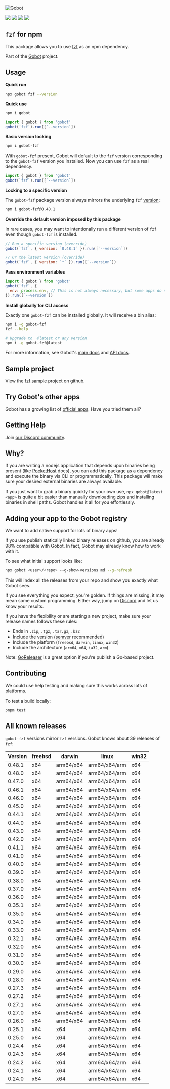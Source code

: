 ![Gobot](https://raw.githubusercontent.com/benallfree/gobot/v1.0.0-alpha.28/assets/gobot-banner-300x.png)

![](https://img.shields.io/npm/v/gobot-fzf) ![](https://img.shields.io/npm/dt/gobot-fzf) ![](https://img.shields.io/github/commit-activity/t/benallfree/gobot) ![](https://img.shields.io/github/stars/benallfree/gobot)

## `fzf` for npm

This package allows you to use [fzf](https://github.com/junegunn/fzf) as an npm dependency.

Part of the [Gobot](https://www.npmjs.com/package/gobot) project.

## Usage

**Quick run**

```bash
npx gobot fzf --version
```

**Quick use**

```bash
npm i gobot
```

```js
import { gobot } from 'gobot'
gobot(`fzf`).run([`--version`])
```

**Basic version locking**

```bash
npm i gobot-fzf
```

With `gobot-fzf` present, Gobot will default to the `fzf` version corresponding to the `gobot-fzf` version you installed. Now you can use `fzf` as a real dependency.

```js
import { gobot } from 'gobot'
gobot(`fzf`).run([`--version`])
```

**Locking to a specific version**

The `gobot-fzf` package version always mirrors the underlying `fzf` [version](#known-versions):

```bash
npm i gobot-fzf@0.48.1
```

**Override the default version imposed by this package**

In rare cases, you may want to intentionally run a different version of `fzf` even though `gobot-fzf` is installed.

```js
// Run a specific version (override)
gobot(`fzf`, { version: `0.48.1` }).run([`--version`])

// Or the latest version (override)
gobot(`fzf`, { version: `*` }).run([`--version`])
```

**Pass environment variables**

```js
import { gobot } from 'gobot'
gobot(`fzf`, {
  env: process.env, // This is not always necessary, but some apps do need it
}).run([`--version`])
```

**Install globally for CLI access**

Exactly one `gobot-fzf` can be installed globally. It will receive a bin alias:

```bash
npm i -g gobot-fzf
fzf --help

# Upgrade to  @latest or any version
npm i -g gobot-fzf@latest
```

For more information, see Gobot's [main docs](https://www.npmjs.com/package/gobot) and [API docs](https://github.com/benallfree/gobot/blob/v1.0.0-alpha.28/docs/readme.md).



## Sample project

View the [fzf sample project](https://github.com/benallfree/gobot/tree/v1.0.0-alpha.28/src/apps/fzf/sample-project) on github.

## Try Gobot's other apps

Gobot has a growing list of [official apps](https://www.npmjs.com/package/gobot#official-gobot-apps). Have you tried them all?

## Getting Help

Join [our Discord community](https://discord.gg/977kMmFnXc).

## Why?

If you are writing a nodejs application that depends upon binaries being present (like [PocketHost](https://github.com/pockethost/pockethost) does), you can add this package as a dependency and execute the binary via CLI or programmatically. This package will make sure your desired external binaries are always available.

If you just want to grab a binary quickly for your own use, `npx gobot@latest <app>` is quite a bit easier than manually downloading zips and installing binaries in shell paths. Gobot handles it all for you effortlessly.

## Adding your app to the Gobot registry

We want to add native support for lots of binary apps!

If you use publish statically linked binary releases on github, you are already 98% compatible with Gobot. In fact, Gobot may already know how to work with it.

To see what initial support looks like:

```bash
npx gobot <user>/<repo> --g-show-versions md --g-refresh
```

This will index all the releases from your repo and show you exactly what Gobot sees.

If you see everything you expect, you're golden. If things are missing, it may mean some custom programming. Either way, jump on [Discord](https://discord.gg/977kMmFnXc) and let us know your results.

If you have the flexibility or are starting a new project, make sure your release names follows these rules:

- Ends in `.zip`, `.tgz`, `.tar.gz`, `.bz2`
- Include the version ([semver](https://semver.org) recommended)
- Include the platform (`freebsd`, `darwin`, `linux`, `win32`)
- Include the architecture (`arm64`, `x64`, `ia32`, `arm`)

Note: [GoReleaser](https://goreleaser.com/) is a great option if you're publish a Go-based project.

## Contributing

We could use help testing and making sure this works across lots of platforms.

To test a build locally:

```bash
pnpm test
```


## All known releases

`gobot-fzf` versions mirror `fzf` versions. Gobot knows about 39 releases of `fzf`:

| Version | freebsd | darwin    | linux         | win32 |
| ------- | ------- | --------- | ------------- | ----- |
| 0.48.1  | x64     | arm64/x64 | arm64/x64/arm | x64   |
| 0.48.0  | x64     | arm64/x64 | arm64/x64/arm | x64   |
| 0.47.0  | x64     | arm64/x64 | arm64/x64/arm | x64   |
| 0.46.1  | x64     | arm64/x64 | arm64/x64/arm | x64   |
| 0.46.0  | x64     | arm64/x64 | arm64/x64/arm | x64   |
| 0.45.0  | x64     | arm64/x64 | arm64/x64/arm | x64   |
| 0.44.1  | x64     | arm64/x64 | arm64/x64/arm | x64   |
| 0.44.0  | x64     | arm64/x64 | arm64/x64/arm | x64   |
| 0.43.0  | x64     | arm64/x64 | arm64/x64/arm | x64   |
| 0.42.0  | x64     | arm64/x64 | arm64/x64/arm | x64   |
| 0.41.1  | x64     | arm64/x64 | arm64/x64/arm | x64   |
| 0.41.0  | x64     | arm64/x64 | arm64/x64/arm | x64   |
| 0.40.0  | x64     | arm64/x64 | arm64/x64/arm | x64   |
| 0.39.0  | x64     | arm64/x64 | arm64/x64/arm | x64   |
| 0.38.0  | x64     | arm64/x64 | arm64/x64/arm | x64   |
| 0.37.0  | x64     | arm64/x64 | arm64/x64/arm | x64   |
| 0.36.0  | x64     | arm64/x64 | arm64/x64/arm | x64   |
| 0.35.1  | x64     | arm64/x64 | arm64/x64/arm | x64   |
| 0.35.0  | x64     | arm64/x64 | arm64/x64/arm | x64   |
| 0.34.0  | x64     | arm64/x64 | arm64/x64/arm | x64   |
| 0.33.0  | x64     | arm64/x64 | arm64/x64/arm | x64   |
| 0.32.1  | x64     | arm64/x64 | arm64/x64/arm | x64   |
| 0.32.0  | x64     | arm64/x64 | arm64/x64/arm | x64   |
| 0.31.0  | x64     | arm64/x64 | arm64/x64/arm | x64   |
| 0.30.0  | x64     | arm64/x64 | arm64/x64/arm | x64   |
| 0.29.0  | x64     | arm64/x64 | arm64/x64/arm | x64   |
| 0.28.0  | x64     | arm64/x64 | arm64/x64/arm | x64   |
| 0.27.3  | x64     | arm64/x64 | arm64/x64/arm | x64   |
| 0.27.2  | x64     | arm64/x64 | arm64/x64/arm | x64   |
| 0.27.1  | x64     | arm64/x64 | arm64/x64/arm | x64   |
| 0.27.0  | x64     | arm64/x64 | arm64/x64/arm | x64   |
| 0.26.0  | x64     | arm64/x64 | arm64/x64/arm | x64   |
| 0.25.1  | x64     | x64       | arm64/x64/arm | x64   |
| 0.25.0  | x64     | x64       | arm64/x64/arm | x64   |
| 0.24.4  | x64     | x64       | arm64/x64/arm | x64   |
| 0.24.3  | x64     | x64       | arm64/x64/arm | x64   |
| 0.24.2  | x64     | x64       | arm64/x64/arm | x64   |
| 0.24.1  | x64     | x64       | arm64/x64/arm | x64   |
| 0.24.0  | x64     | x64       | arm64/x64/arm | x64   |

